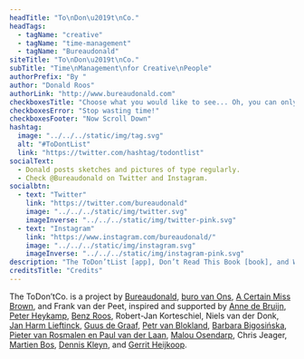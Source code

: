 ```yaml
---
headTitle: "To\nDon\u2019t\nCo."
headTags:
  - tagName: "creative"
  - tagName: "time-management"
  - tagName: "Bureaudonald"
siteTitle: "To\nDon\u2019t\nCo."
subTitle: "Time\nManagement\nfor Creative\nPeople"
authorPrefix: "By "
author: "Donald Roos"
authorLink: "http://www.bureaudonald.com"
checkboxesTitle: "Choose what you would like to see... Oh, you can only select 3 items."
checkboxesError: "Stop wasting time!"
checkboxesFooter: "Now Scroll Down"
hashtag:
  image: "../../../static/img/tag.svg"
  alt: "#ToDontList"
  link: "https://twitter.com/hashtag/todontlist"
socialText:
  - Donald posts sketches and pictures of type regularly.
  - Check @Bureaudonald on Twitter and Instagram.
socialbtn:
  - text: "Twitter"
    link: "https://twitter.com/bureaudonald"
    image: "../../../static/img/twitter.svg"
    imageInverse: "../../../static/img/twitter-pink.svg"
  - text: "Instagram"
    link: "https://www.instagram.com/bureaudonald/"
    image: "../../../static/img/instagram.svg"
    imageInverse: "../../../static/img/instagram-pink.svg"
description: "The ToDon’tList [app], Don’t Read This Book [book], and Work Don’t Shop [Workshop] focuses on how to make choices about everything you do in your daily creative practice and life."
creditsTitle: "Credits"
---
```


The ToDon’tCo. is a project by <a target="_blank" rel="noopener noreferrer" href="http://www.bureaudonald.com">Bureaudonald</a>, <a target="_blank" rel="noopener noreferrer" href="http://www.websitevanons.nl">buro van Ons</a>, <a target="_blank" rel="noopener noreferrer" href="http://www.acertainmissbrown.com">A Certain Miss Brown</a>, and Frank van der Peet, inspired and supported by <a target="_blank" rel="noopener noreferrer" href="http://www.acertainmissbrown.com">Anne de Bruijn</a>, <a target="_blank" rel="noopener noreferrer" href="http://www.websitevanons.nl">Peter Heykamp</a>, <a target="_blank" rel="noopener noreferrer" href="http://www.RoosBros.com">Benz Roos</a>, Robert-Jan Korteschiel, Niels van der Donk, <a target="_blank" rel="noopener noreferrer" href="http://www.djeeks.nl">Jan Harm Lieftinck</a>, <a target="_blank" rel="noopener noreferrer" href="http://www.deck-vormgeving.nl">Guus de Graaf</a>, <a target="_blank" rel="noopener noreferrer" href="http://www.Petr.com">Petr van Blokland</a>, <a target="_blank" rel="noopener noreferrer" href="http://studiobigosinska.com/">Barbara Bigosińska</a>, <a target="_blank" rel="noopener noreferrer" href="http://www.boldmonday.com">Pieter van Rosmalen en Paul van der Laan</a>, <a target="_blank" rel="noopener noreferrer" href="http://www.maloudesign.com">Malou Osendarp</a>, Chris Jeager, <a target="_blank" rel="noopener noreferrer" href="http://www.martienbos.com">Martien Bos</a>, <a target="_blank" rel="noopener noreferrer" href="http://www.planetx.nl">Dennis Kleyn</a>, and <a target="_blank" rel="noopener noreferrer" href="http://www.gerritheijkoop.com">Gerrit Heijkoop</a>.
